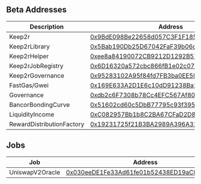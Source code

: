 ## Beta Addresses
Description | Address
--- | ---
Keep2r | [0x9BdE098Be22658d057C3F1F185e3Fd4653E2fbD1](https://etherscan.io/address/0x9BdE098Be22658d057C3F1F185e3Fd4653E2fbD1)
Keep2rLibrary | [0x5Bab190Db25D67042FaF39b06da39b545efd9211](https://etherscan.io/address/0x5Bab190Db25D67042FaF39b06da39b545efd9211)
Keep2rHelper | [0xee8a84190072CB9212D1292B5739f311A1E45bE6](https://etherscan.io/address/0xee8a84190072CB9212D1292B5739f311A1E45bE6)
Keep2rJobRegistry | [0x6D16320a572cbc866fB1e02c07feB8efFEf95947](https://etherscan.io/address/0x6D16320a572cbc866fB1e02c07feB8efFEf95947)
Keep2rGovernance | [0x95283102A95f84fd7FB3ba0EE5C5A8F16E82c025](https://etherscan.io/address/0x95283102A95f84fd7FB3ba0EE5C5A8F16E82c025)
FastGas/Gwei | [0x169E633A2D1E6c10dD91238Ba11c4A708dfEF37C](https://etherscan.io/address/0x169E633A2D1E6c10dD91238Ba11c4A708dfEF37C)
Governance | [0xdb2c6F7308b78Cc4EFC567Af80932A9EE48B5366](https://etherscan.io/address/0xdb2c6F7308b78Cc4EFC567Af80932A9EE48B5366)
BancorBondingCurve | [0x51602cd60c5DbB77795c93f395d2E2CB2a157ca6](https://etherscan.io/address/0x51602cd60c5DbB77795c93f395d2E2CB2a157ca6)
LiquidityIncome | [0xC082957Bb1b8C2BA67CFaD2D850f271A6261Bf30](https://etherscan.io/address/0xC082957Bb1b8C2BA67CFaD2D850f271A6261Bf30)
RewardDistributionFactory | [0x19231725f21B3BA2989A396A31F3B66502C7de66](https://etherscan.io/address/0x19231725f21B3BA2989A396A31F3B66502C7de66)

## Jobs

Job | Address
--- | ---
UniswapV2Oracle | [0x030eeDE1Fe33Ad61fe01b52438ED19aC8A674538](https://etherscan.io/address/0x030eeDE1Fe33Ad61fe01b52438ED19aC8A674538)  
